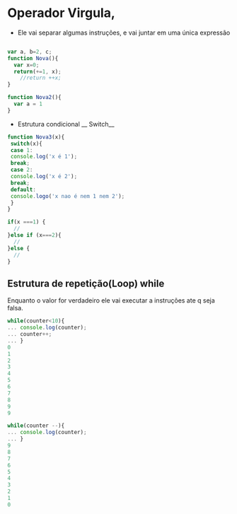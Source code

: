 #  Operador Virgula,
* Ele vai separar algumas instruções, e vai juntar em uma única expressão

```js

var a, b=2, c;
function Nova(){
  var x=0;
  return(+=1, x);
    //return ++x;
}

function Nova2(){
  var a = 1
}

```

* Estrutura condicional  __ Switch__

```js
function Nova3(x){
 switch(x){
 case 1:
 console.log('x é 1');
 break;
 case 2:
 console.log('x é 2');
 break;
 default:
 console.logo('x nao é nem 1 nem 2');
 }
}

if(x ===1) {
  //
}else if (x===2){
  //
}else {
  //
}
```

 ## Estrutura de repetição(Loop) while
 Enquanto o valor for verdadeiro ele vai executar a instruções ate q seja falsa.

 ```js
 while(counter<10){
 ... console.log(counter);
 ... counter++;
 ... }
 0
 1
 2
 3
 4
 5
 6
 7
 8
 9
 9

 while(counter --){
... console.log(counter);
... }
9
8
7
6
5
4
3
2
1
0

 ```

